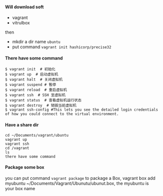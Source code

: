 #### Will download soft

- vagrant
- vitrulbox

then

- mkdir a dir name `ubuntu`
- put command `vagrant init hashicorp/precise32`


#### There have some command
```
$ vagrant init  # 初始化
$ vagrant up  # 启动虚拟机
$ vagrant halt  # 关闭虚拟机
$ vagrant suspend # 暫停
$ vagrant reload  # 重启虚拟机
$ vagrant ssh  # SSH 至虚拟机
$ vagrant status  # 查看虚拟机运行状态
$ vagrant destroy  # 销毁当前虚拟机
$ vagrant ssh-config #This lets you see the detailed login credentials of how you could connect to the virtual environment.
```

#### Have a share dir
```
cd ~/Documents/vagrant/ubuntu
vagrant up
vagrant ssh
cd /vagrant
ls
there have some command
```


#### Package some box
you can put command `vagrant package` to package a Box, vagrant box add myubuntu ~/Documents/Vagrant/Ubunutu/ubunut.box, the myubuntu is your box name 

